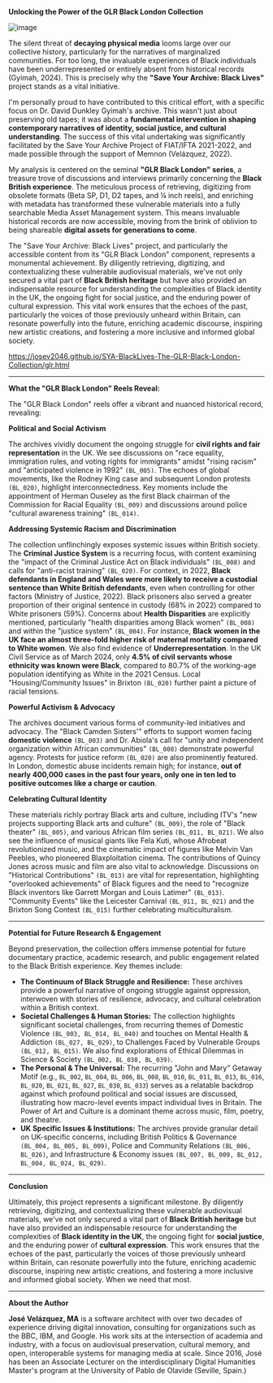**Unlocking the Power of the GLR Black London Collection**

![image](https://github.com/user-attachments/assets/7d4e7bd7-7559-43c7-bd0e-d0133cb8807f)


The silent threat of **decaying physical media** looms large over our collective history, particularly for the narratives of marginalized communities. For too long, the invaluable experiences of Black individuals have been underrepresented or entirely absent from historical records (Gyimah, 2024). This is precisely why the **"Save Your Archive: Black Lives"** project stands as a vital initiative.

I'm personally proud to have contributed to this critical effort, with a specific focus on Dr. David Dunkley Gyimah's archive. This wasn't just about preserving old tapes; it was about a **fundamental intervention in shaping contemporary narratives of identity, social justice, and cultural understanding**. The success of this vital undertaking was significantly facilitated by the Save Your Archive Project of FIAT/IFTA 2021-2022, and made possible through the support of Memnon (Velázquez, 2022).

My analysis is centered on the seminal **"GLR Black London" series**, a treasure trove of discussions and interviews primarily concerning the **Black British experience**. The meticulous process of retrieving, digitizing from obsolete formats (Beta SP, D1, D2 tapes, and ¼ inch reels), and enriching with metadata has transformed these vulnerable materials into a fully searchable Media Asset Management system. This means invaluable historical records are now accessible, moving from the brink of oblivion to being shareable **digital assets for generations to come**.

The "Save Your Archive: Black Lives" project, and particularly the accessible content from its "GLR Black London" component, represents a monumental achievement. By diligently retrieving, digitizing, and contextualizing these vulnerable audiovisual materials, we've not only secured a vital part of **Black British heritage** but have also provided an indispensable resource for understanding the complexities of Black identity in the UK, the ongoing fight for social justice, and the enduring power of cultural expression. This vital work ensures that the echoes of the past, particularly the voices of those previously unheard within Britain, can resonate powerfully into the future, enriching academic discourse, inspiring new artistic creations, and fostering a more inclusive and informed global society.

https://josev2046.github.io/SYA-BlackLives-The-GLR-Black-London-Collection/glr.html

---

**What the "GLR Black London" Reels Reveal:**

The "GLR Black London" reels offer a vibrant and nuanced historical record, revealing:

**Political and Social Activism**

The archives vividly document the ongoing struggle for **civil rights and fair representation** in the UK. We see discussions on "race equality, immigration rules, and voting rights for immigrants" amidst "rising racism" and "anticipated violence in 1992" `(BL_005)`. The echoes of global movements, like the Rodney King case and subsequent London protests `(BL_020)`, highlight interconnectedness. Key moments include the appointment of Herman Ouseley as the first Black chairman of the Commission for Racial Equality `(BL_009)` and discussions around police "cultural awareness training" `(BL_014)`.

**Addressing Systemic Racism and Discrimination**

The collection unflinchingly exposes systemic issues within British society. The **Criminal Justice System** is a recurring focus, with content examining the "impact of the Criminal Justice Act on Black individuals" `(BL_008)` and calls for "anti-racist training" `(BL_020)`. For context, in 2022, **Black defendants in England and Wales were more likely to receive a custodial sentence than White British defendants**, even when controlling for other factors (Ministry of Justice, 2022). Black prisoners also served a greater proportion of their original sentence in custody (68% in 2022) compared to White prisoners (59%). Concerns about **Health Disparities** are explicitly mentioned, particularly "health disparities among Black women" `(BL_008)` and within the "justice system" `(BL_004)`. For instance, **Black women in the UK face an almost three-fold higher risk of maternal mortality compared to White women**. We also find evidence of **Underrepresentation**. In the UK Civil Service as of March 2024, only **4.5% of civil servants whose ethnicity was known were Black**, compared to 80.7% of the working-age population identifying as White in the 2021 Census. Local "Housing/Community Issues" in Brixton `(BL_020)` further paint a picture of racial tensions.

**Powerful Activism & Advocacy**

The archives document various forms of community-led initiatives and advocacy. The "Black Camden Sisters'" efforts to support women facing **domestic violence** `(BL_003)` and Dr. Abiola's call for "unity and independent organization within African communities" `(BL_008)` demonstrate powerful agency. Protests for justice reform `(BL_020)` are also prominently featured. In London, domestic abuse incidents remain high; for instance, **out of nearly 400,000 cases in the past four years, only one in ten led to positive outcomes like a charge or caution**.

**Celebrating Cultural Identity**

These materials richly portray Black arts and culture, including ITV's "new projects supporting Black arts and culture" `(BL_009)`, the role of "Black theater" `(BL_005)`, and various African film series `(BL_011, BL_021)`. We also see the influence of musical giants like Fela Kuti, whose Afrobeat revolutionized music, and the cinematic impact of figures like Melvin Van Peebles, who pioneered Blaxploitation cinema. The contributions of Quincy Jones across music and film are also vital to acknowledge. Discussions on "Historical Contributions" `(BL_013)` are vital for representation, highlighting "overlooked achievements" of Black figures and the need to "recognize Black inventors like Garrett Morgan and Louis Latimer" `(BL_013)`. "Community Events" like the Leicester Carnival `(BL_011, BL_021)` and the Brixton Song Contest `(BL_015)` further celebrating multiculturalism.

---

**Potential for Future Research & Engagement**

Beyond preservation, the collection offers immense potential for future documentary practice, academic research, and public engagement related to the Black British experience. Key themes include:

* **The Continuum of Black Struggle and Resilience:** These archives provide a powerful narrative of ongoing struggle against oppression, interwoven with stories of resilience, advocacy, and cultural celebration within a British context.
* **Societal Challenges & Human Stories:** The collection highlights significant societal challenges, from recurring themes of Domestic Violence `(BL_003, BL_014, BL_040)` and touches on Mental Health & Addiction `(BL_027, BL_029)`, to Challenges Faced by Vulnerable Groups `(BL_012, BL_015)`. We also find explorations of Ethical Dilemmas in Science & Society `(BL_002, BL_038, BL_039)`.
* **The Personal & The Universal:** The recurring "John and Mary" Getaway Motif (e.g., `BL_002`, `BL_004`, `BL_006`, `BL_008`, `BL_010`, `BL_011`, `BL_013`, `BL_016`, `BL_020`, `BL_021`, `BL_027`, `BL_030`, `BL_033`) serves as a relatable backdrop against which profound political and social issues are discussed, illustrating how macro-level events impact individual lives in Britain. The Power of Art and Culture is a dominant theme across music, film, poetry, and theatre.
* **UK Specific Issues & Institutions:** The archives provide granular detail on UK-specific concerns, including British Politics & Governance `(BL_004, BL_005, BL_009)`, Police and Community Relations `(BL_006, BL_026)`, and Infrastructure & Economy issues `(BL_007, BL_009, BL_012, BL_004, BL_024, BL_029)`.

---

**Conclusion**

Ultimately, this project represents a significant milestone. By diligently retrieving, digitizing, and contextualizing these vulnerable audiovisual materials, we've not only secured a vital part of **Black British heritage** but have also provided an indispensable resource for understanding the complexities of **Black identity in the UK**, the ongoing fight for **social justice**, and the enduring power of **cultural expression**. This work ensures that the echoes of the past, particularly the voices of those previously unheard within Britain, can resonate powerfully into the future, enriching academic discourse, inspiring new artistic creations, and fostering a more inclusive and informed global society. When we need that most.

---

**About the Author**

**José Velázquez, MA** is a software architect with over two decades of experience driving digital innovation, consulting for organizations such as the BBC, IBM, and Google. His work sits at the intersection of academia and industry, with a focus on audiovisual preservation, cultural memory, and open, interoperable systems for managing media at scale. Since 2016, José has been an Associate Lecturer on the interdisciplinary Digital Humanities Master's program at the University of Pablo de Olavide (Seville, Spain.)


